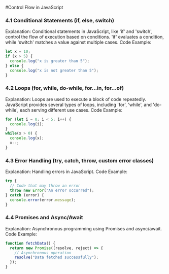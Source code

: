 #Control Flow in JavaScript




### 4.1 Conditional Statements (if, else, switch)

Explanation: Conditional statements in JavaScript, like 'if' and 'switch', control the flow of execution based on conditions. 'if' evaluates a condition, while 'switch' matches a value against multiple cases.
Code Example:
```js copy
let x = 10;
if (x > 5) {
  console.log("x is greater than 5");
} else {
  console.log("x is not greater than 5");
}
```




### 4.2 Loops (for, while, do-while, for&#x2026;in, for&#x2026;of)

Explanation: Loops are used to execute a block of code repeatedly. JavaScript provides several types of loops, including 'for', 'while', and 'do-while', each serving different use cases.
Code Example:
```js copy
for (let i = 0; i < 5; i++) {
  console.log(i);
}
while(x > 0) {
  console.log(x);
  x--;
}
```




### 4.3 Error Handling (try, catch, throw, custom error classes)

Explanation: Handling errors in JavaScript.
Code Example:
```js copy
try {
  // Code that may throw an error
  throw new Error("An error occurred");
} catch (error) {
  console.error(error.message);
}
```




### 4.4 Promises and Async/Await

Explanation: Asynchronous programming using Promises and async/await.
Code Example:
```js copy
function fetchData() {
  return new Promise((resolve, reject) => {
    // Asynchronous operation
    resolve("Data fetched successfully");
  });
}
```

